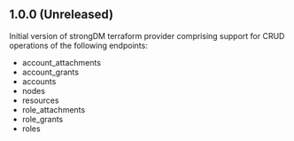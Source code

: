 ## 1.0.0 (Unreleased)

Initial version of strongDM terraform provider comprising support for CRUD operations of the following endpoints:
* account_attachments
* account_grants
* accounts
* nodes
* resources
* role_attachments
* role_grants
* roles